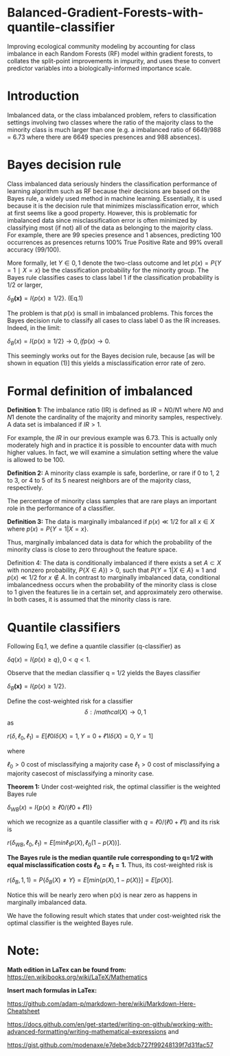 # Balanced-Gradient-Forests-with-quantile-classifier
Improving ecological community modeling by accounting for class imbalance in each Random Forests (RF) model within gradient forests, to collates the split-point improvements in impurity, and uses these to convert predictor variables into a biologically-informed importance scale.


# Introduction
Imbalanced data, or the class imbalanced problem, refers to classification settings involving two classes where the ratio of the majority class to the minority class is much larger than one (e.g. a imbalanced ratio of 6649/988 = 6.73 where there are 6649 species presences and 988 absences).


# Bayes decision rule
Class imbalanced data seriously hinders the classification performance of learning algorithm such as RF because their decisions are based on the Bayes rule, a widely used method in machine learning. Essentially, it is used because it is the decision rule that minimizes misclassification error, which at first seems like a good property. However, this is problematic for imbalanced data since misclassification error is often minimized by classifying most (if not) all of the data as belonging to the majority class. For example, there are 99 species presence and 1 absences, predicting 100 occurrences as presences returns 100% True Positive Rate and 99% overall accuracy (99/100).

More formally, let $`Y∈{0,1}`$ denote the two-class outcome and let $`p(x)=P\left\{Y=1∣X=x\right\}`$ be the classification probability for the minority group. The Bayes rule classifies cases to class label 1 if the classification probability is 1/2 or larger,


$`δ_B\boldsymbol{(x)}=I\left\{p(x)≥1/2\right\}`$. (Eq.1)


The problem is that $`p(x)`$ is small in imbalanced problems. This forces the Bayes decision rule to classify all cases to class label 0 as the IR increases. Indeed, in the limit:


$`δ_B(x)=I\left\{p(x)≥1/2\right\}→0,if p(x)→0`$.


This seemingly works out for the Bayes decision rule, because [as will be shown in equation (1)] this yields a misclassification error rate of zero.


# Formal definition of imbalanced
**Definition 1:** The imbalance ratio (IR) is defined as $`IR=N0/N1`$ where $`N0`$ and $`N1`$ denote the cardinality of the majority and minority samples, respectively. A data set is imbalanced if $`IR > 1`$.

For example, the $`IR`$ in our previous example was 6.73. This is actually only moderately high and in practice it is possible to encounter data with much higher values. In fact, we will examine a simulation setting where the value is allowed to be 100.

**Definition 2:** A minority class example is safe, borderline, or rare if 0 to 1, 2 to 3, or 4 to 5 of its 5 nearest neighbors are of the majority class, respectively.

The percentage of minority class samples that are rare plays an important role in the performance of a classifier.

**Definition 3:** The data is marginally imbalanced if $`p(x)≪1/2`$ for all $`x∈X`$ where $`p(x)=P\left\{Y=1|X=x\right\}`$.

Thus, marginally imbalanced data is data for which the probability of the minority class is close to zero throughout the feature space.

Definition 4: The data is conditionally imbalanced if there exists a set $`A⊂X`$ with nonzero probability, $`P\left\{X∈A\right\})>0`$, such that $`P\left\{Y=1|X∈A\right\}≈1`$ and $`p(x)≪1/2`$ for $`x∉A`$.
In contrast to marginally imbalanced data, conditional imbalancedness occurs when the probability of the minority class is close to 1 given the features lie in a certain set, and approximately zero otherwise. In both cases, it is assumed that the minority class is rare.

# Quantile classifiers
Following Eq.1, we define a quantile classifier (q-classifier) as


$`δq(x)=I\left\{p(x)≥q\right\}, 0<q<1`$.


Observe that the median classifier q = 1/2 yields the Bayes classifier


$`δ_B\boldsymbol{(x)}=I\left\{p(x)≥1/2\right\}`$.


Define the cost-weighted risk for a classifier $$δ:/mathcal(X)→{0,1}$$ as


$`r(δ,ℓ_0,ℓ_1)=E[ℓ0I{δ(X)=1,Y=0}+ℓ1I{δ(X)=0,Y=1}]`$


where 

$`ℓ_0>0`$ cost of misclassifying a majority case
$`ℓ_1>0`$ cost of misclassifying a majority casecost of misclassifying a minority case.

**Theorem 1:** Under cost-weighted risk, the optimal classifier is the weighted Bayes rule


$`δ_{WB}(x)=I\left\{p(x)≥ℓ0/(ℓ0+ℓ1)\right\}`$


which we recognize as a quantile classifier with $`q=ℓ0/(ℓ0+ℓ1)`$ and its risk is


$`r(δ_{WB},ℓ_0,ℓ_1)=E[min{ℓ_1p(X),ℓ_0(1−p(X))}]`$.

**The Bayes rule is the median quantile rule corresponding to q=1/2 with equal misclassification costs $`ℓ_0=ℓ_1=1`$.** Thus, its cost-weighted risk is


$`r(δ_B,1,1)=P\left\{δ_B(X)≠Y\right\}=E[min\left\{p(X),1−p(X)\right\}]=E[p(X)]`$.


Notice this will be nearly zero when p(x) is near zero as happens in marginally imbalanced data.


We have the following result which states that under cost-weighted risk the optimal classifier is the weighted Bayes rule.


















# Note: 

**Math edition in LaTex can be found from:**
https://en.wikibooks.org/wiki/LaTeX/Mathematics


**Insert mach formulas in LaTex:**


https://github.com/adam-p/markdown-here/wiki/Markdown-Here-Cheatsheet


https://docs.github.com/en/get-started/writing-on-github/working-with-advanced-formatting/writing-mathematical-expressions and


https://gist.github.com/modenaxe/e7debe3dcb727f99248139f7d31fac57



